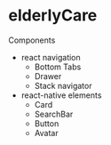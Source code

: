 # elderlyCare

Components

- react navigation
    - Bottom Tabs
    - Drawer
    - Stack navigator
- react-native elements
  - Card
  - SearchBar
  - Button
  - Avatar